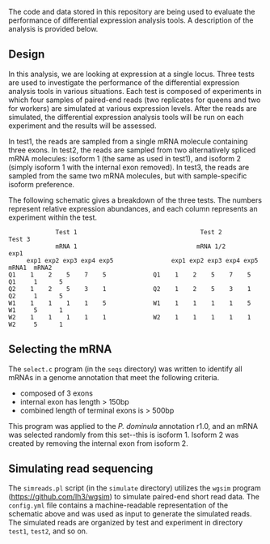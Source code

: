 The code and data stored in this repository are being used to evaluate the performance of differential expression analysis tools.
A description of the analysis is provided below.

## Design

In this analysis, we are looking at expression at a single locus.
Three tests are used to investigate the performance of the differential expression analysis tools in various situations.
Each test is composed of experiments in which four samples of paired-end reads (two replicates for queens and two for workers) are simulated at various expression levels.
After the reads are simulated, the differential expression analysis tools will be run on each experiment and the results will be assessed.

In test1, the reads are sampled from a single mRNA molecule containing three exons.
In test2, the reads are sampled from two alternatively spliced mRNA molecules: isoform 1 (the same as used in test1), and isoform 2 (simply isoform 1 with the internal exon removed).
In test3, the reads are sampled from the same two mRNA molecules, but with sample-specific isoform preference.

The following schematic gives a breakdown of the three tests.
The numbers represent relative expression abundances, and each column represents an experiment within the test.

                 Test 1                                  Test 2                              Test 3
                 mRNA 1                                 mRNA 1/2                              exp1
         exp1 exp2 exp3 exp4 exp5                exp1 exp2 exp3 exp4 exp5                 mRNA1  mRNA2
    Q1    1    2    5    7    5             Q1    1    2    5    7    5              Q1     1      5
    Q2    1    2    5    3    1             Q2    1    2    5    3    1              Q2     1      5
    W1    1    1    1    1    5             W1    1    1    1    1    5              W1     5      1
    W2    1    1    1    1    1             W2    1    1    1    1    1              W2     5      1


## Selecting the mRNA

The `select.c` program (in the `seqs` directory) was written to identify all mRNAs in a genome annotation that meet the following criteria.

* composed of 3 exons
* internal exon has length > 150bp
* combined length of terminal exons is > 500bp

This program was applied to the *P. dominula* annotation r1.0, and an mRNA was selected randomly from this set--this is isoform 1.
Isoform 2 was created by removing the internal exon from isoform 2.


## Simulating read sequencing

The `simreads.pl` script (in the `simulate` directory) utilizes the `wgsim` program (https://github.com/lh3/wgsim) to simulate paired-end short read data.
The `config.yml` file contains a machine-readable representation of the schematic above and was used as input to generate the simulated reads.
The simulated reads are organized by test and experiment in directory `test1`, `test2`, and so on.
